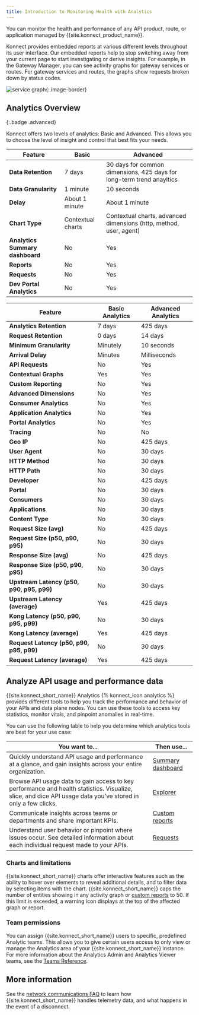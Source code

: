```yaml
---
title: Introduction to Monitoring Health with Analytics
---
```


You can monitor the health and performance of any API product, route, or application managed by {{site.konnect_product_name}}.

Konnect provides embedded reports at various different levels throughout its user interface. Our embedded reports help to stop switching away from your current page to start investigating or derive insights. For example, in the Gateway Manager, you can see activity graphs for gateway services or routes. For gateway services and routes, the graphs show requests broken down by status codes.

![service graph](/assets/images/products/konnect/analytics/konnect-analytics-gateway-service.png){:.image-border}

## Analytics Overview  
{:.badge .advanced}

Konnect offers two levels of analytics: Basic and Advanced. This allows you to choose the level of insight and control that best fits your needs.

| Feature                          | Basic                                     | Advanced           <span class="badge advanced"></span>                                  |
|----------------------------------|------------------------------------------------------------|------------------------------------------------------------|
| **Data Retention**               | 7 days                                                     | 30 days for common dimensions, 425 days for long-term trend anayltics|
| **Data Granularity**             | 1 minute                                                   | 10 seconds                                                 |
| **Delay**                        | About 1 minute                                             | About 1 minute                                             |
| **Chart Type**                   | Contextual charts                                          | Contextual charts, advanced dimensions (http, method, user, agent)|
| **Analytics Summary dashboard**  | No                                                         | Yes                                                        |
| **Reports**                      | No                                                         | Yes                                                        |
| **Requests**                     | No                                                         | Yes                                                        |
| **Dev Portal Analytics**         | No                                                         | Yes                                                        |

| Feature                                   | Basic Analytics                   | Advanced Analytics          |
|-------------------------------------------|-----------------------------------|-----------------------------|
| **Analytics Retention**                   | 7 days                            | 425 days                    | 
| **Request Retention**                     | 0 days                            | 14 days                     | 
| **Minimum Granularity**                   | Minutely                          | 10 seconds                  | 
| **Arrival Delay**                         | Minutes                           | Milliseconds                | 
| **API Requests**                          | No                                | Yes                         | 
| **Contextual Graphs**                     | Yes                               | Yes                         | 
| **Custom Reporting**                      | No                                | Yes                         | 
| **Advanced Dimensions**                   | No                                | Yes                         | 
| **Consumer Analytics**                    | No                                | Yes                         | 
| **Application Analytics**                 | No                                | Yes                         | 
| **Portal Analytics**                      | No                                | Yes                         | 
| **Tracing**                               | No                                | No                          | 
| **Geo IP**                                | No                                | 425 days                    | 
| **User Agent**                            | No                                | 30 days                     | 
| **HTTP Method**                           | No                                | 30 days                     | 
| **HTTP Path**                             | No                                | 30 days                     | 
| **Developer**                             | No                                | 425 days                    | 
| **Portal**                                | No                                | 30 days                     | 
| **Consumers**                             | No                                | 30 days                     |
| **Applications**                          | No                                | 30 days                     | 
| **Content Type**                          | No                                | 30 days                     |
| **Request Size (avg)**                    | No                                | 425 days                    | 
| **Request Size (p50, p90, p95)**          | No                                | 30 days                     | 
| **Response Size (avg)**                   | No                                | 425 days                    | 
| **Response Size (p50, p90, p95)**         | No                                | 30 days                     | 
| **Upstream Latency (p50, p90, p95, p99)** | No                                | 30 days                     | 
| **Upstream Latency (average)**            | Yes                               | 425 days                    | 
| **Kong Latency (p50, p90, p95, p99)**     | No                                | 30 days                     | 
| **Kong Latency (average)**                | Yes                               | 425 days                    | 
| **Request Latency (p50, p90, p95, p99)**  | No                                | 30 days                     |
| **Request Latency (average)**             | Yes                               | 425 days                    | 

## Analyze API usage and performance data

{{site.konnect_short_name}} Analytics {% konnect_icon analytics %} provides different tools to help you track the performance and behavior of your APIs and data plane nodes. You can use these tools to access key statistics, monitor vitals, and pinpoint anomalies in real-time.

You can use the following table to help you determine which analytics tools are best for your use case:

| You want to... | Then use... |
| -------------- | ----------- |
| Quickly understand API usage and performance at a glance, and gain insights across your entire organization. | [Summary dashboard](/konnect/analytics/dashboard/) |
| Browse API usage data to gain access to key performance and health statistics. Visualize, slice, and dice API usage data you’ve stored in only a few clicks. | [Explorer](/konnect/analytics/explorer/) |
| Communicate insights across teams or departments and share important KPIs. | [Custom reports](/konnect/analytics/custom-reports/) |
| Understand user behavior or pinpoint where issues occur. See detailed information about each individual request made to your APIs. | [Requests](/konnect/analytics/api-requests/)  |

### Charts and limitations

{{site.konnect_short_name}} charts offer interactive features such as the ability to hover over elements to reveal additional details, and to filter data by selecting items with the chart. {{site.konnect_short_name}} caps the number of entities showing in any activity graph or [custom reports](/konnect/analytics/generate-reports/) to 50. If this limit is exceeded, a warning icon displays at the top of the affected graph or report.

### Team permissions

You can assign {{site.konnect_short_name}} users to specific, predefined Analytic teams. This allows you to give certain users access to only view or manage the Analytics area of your {{site.konnect_short_name}} instance. For more information about the Analytics Admin and Analytics Viewer teams, see the [Teams Reference](/konnect/org-management/teams-and-roles/teams-reference/).

## More information

See the [network communications FAQ](/konnect/network-resiliency/) to learn how {{site.konnect_short_name}} handles telemetry data, and what happens in the event of a disconnect.
